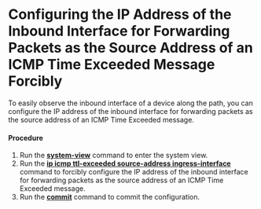Configuring the IP Address of the Inbound Interface for Forwarding Packets as the Source Address of an ICMP Time Exceeded Message Forcibly
==========================================================================================================================================

To easily observe the inbound interface of a device along the path, you can configure the IP address of the inbound interface for forwarding packets as the source address of an ICMP Time Exceeded message.

#### Procedure

1. Run the [**system-view**](cmdqueryname=system-view) command to enter the system view.
2. Run the [**ip icmp ttl-exceeded source-address ingress-interface**](cmdqueryname=ip+icmp+ttl-exceeded+source-address+ingress-interface) command to forcibly configure the IP address of the inbound interface for forwarding packets as the source address of an ICMP Time Exceeded message.
3. Run the [**commit**](cmdqueryname=commit) command to commit the configuration.